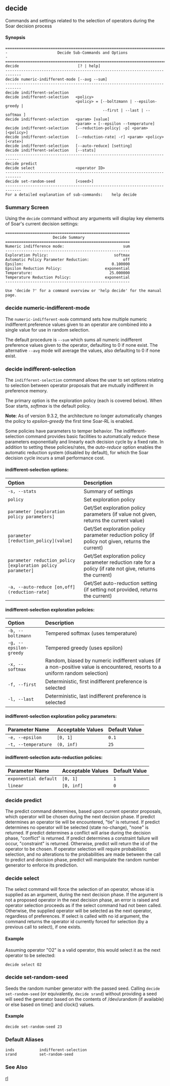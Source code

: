 ## decide

Commands and settings related to the selection of operators during the Soar decision process

#### Synopsis
```
=============================================================================
-                      Decide Sub-Commands and Options                      -
=============================================================================
decide                          [? | help]
-----------------------------------------------------------------------------
decide numeric-indifferent-mode [--avg --sum]
-----------------------------------------------------------------------------
decide indifferent-selection
decide indifferent-selection   <policy>
                               <policy> = [--boltzmann | --epsilon-greedy |
                                           --first | --last | -- softmax ]
decide indifferent-selection   <param> [value]
                               <param> = [--epsilon --temperature]
decide indifferent-selection   [--reduction-policy| -p] <param> [<policy>]
decide indifferent-selection   [--reduction-rate| -r] <param> <policy> [<rate>]
decide indifferent-selection   [--auto-reduce] [setting]
decide indifferent-selection   [--stats]
----------------------------------------------------------------------------
decide predict
decide select                  <operator ID>
-----------------------------------------------------------------------------
decide set-random-seed         [<seed>] 
-----------------------------------------------------------------------------
For a detailed explanation of sub-commands:    help decide

```
### Summary Screen

Using the `decide` command without any arguments will display key elements of Soar's current decision settings:
```
=======================================================
                     Decide Summary
=======================================================
Numeric indifference mode:                          sum
-------------------------------------------------------
Exploration Policy:                             softmax
Automatic Policy Parameter Reduction:               off
Epsilon:                                       0.100000
Epsilon Reduction Policy:                   exponential
Temperature:                                  25.000000
Temperature Reduction Policy:               exponential
-------------------------------------------------------

Use 'decide ?' for a command overview or 'help decide' for the manual page.
```

### decide numeric-indifferent-mode

The `numeric-indifferent-mode` command sets how multiple numeric indifferent preference values given to an operator are combined into a single value for use in random selection.

The default procedure is `--sum` which sums all numeric indifferent preference values given to the operator, defaulting to 0 if none exist.  The alternative `--avg` mode will average the values, also defaulting to 0 if none exist.

### decide indifferent-selection

The `indifferent-selection` command allows the user to set options relating to selection between operator proposals that are mutually indifferent in preference memory.

The primary option is the exploration policy (each is covered below). When Soar starts, _softmax_ is the default policy.

**Note**:  As of version 9.3.2, the architecture no longer automatically changes the policy to _epsilon-greedy_ the first time Soar-RL is enabled.

Some policies have parameters to temper behavior. The indifferent-selection command provides basic facilities to automatically reduce these parameters exponentially and linearly each decision cycle by a fixed rate. In addition to setting these policies/rates, the _auto-reduce_ option enables the automatic reduction system (disabled by default), for which the Soar decision cycle incurs a small performance cost.

#### indifferent-selection options:

|**Option**|**Description**|
|:---------|:--------------|
| `-s, --stats` | Summary of settings |
| `policy` | Set exploration policy |
| `parameter [exploration policy parameters]`| Get/Set exploration policy parameters (if value not given, returns the current value) |
| `parameter [reduction_policy](value]`| Get/Set exploration policy parameter reduction policy (if policy not given, returns the current) |
| `parameter reduction_policy [exploration policy parameter]`| Get/Set exploration policy parameter reduction rate for a policy (if rate not give, returns the current)|
| `-a, --auto-reduce [on,off](reduction-rate]`| Get/Set auto-reduction setting (if setting not provided, returns the current) |

#### indifferent-selection exploration policies:

|**Option**|**Description**|
|:---------|:--------------|
| `-b, --boltzmann` | Tempered softmax (uses temperature) |
| `-g, --epsilon-greedy` | Tempered greedy (uses epsilon) |
| `-x, --softmax` | Random, biased by numeric indifferent values (if a non-positive value is encountered, resorts to a uniform random selection) |
| `-f, --first` | Deterministic, first indifferent preference is selected |
| `-l, --last` | Deterministic, last indifferent preference is selected |

#### indifferent-selection exploration policy parameters:

| **Parameter Name** | **Acceptable Values** | **Default Value** |
|:-------------------|:----------------------|:------------------|
| `-e, --epsilon`    | `[0, 1]`              | `0.1`             |
| `-t, --temperature` | `(0, inf)`            | `25`              |

#### indifferent-selection auto-reduction policies:

|**Parameter Name**|**Acceptable Values**|**Default Value**|
|:-----------------|:--------------------|:----------------|
| `exponential default` | `[0, 1]`            | `1`             |
| `linear`         | `[0, inf]`          | `0`             |


### decide predict

The predict command determines, based upon current operator proposals, which operator will be chosen during the next decision phase. If predict determines an operator tie will be encountered, "tie" is returned. If predict determines no operator will be selected (state no-change), "none" is returned. If predict determines a conflict will arise during the decision phase, "conflict" is returned. If predict determines a constraint failure will occur, "constraint" is returned. Otherwise, predict will return the id of the operator to be chosen. If operator selection will require probabilistic selection, and no alterations to the probabilities are made between the call to predict and decision phase, predict will manipulate the random number generator to enforce its prediction.

### decide select

The select command will force the selection of an operator, whose id is supplied as an argument, during the next decision phase. If the argument is not a proposed operator in the next decision phase, an error is raised and operator selection proceeds as if the select command had not been called. Otherwise, the supplied operator will be selected as the next operator, regardless of preferences. If select is called with no id argument, the command returns the operator id currently forced for selection (by a previous call to select), if one exists.

#### Example

Assuming operator "O2" is a valid operator, this would select it as the next operator to be selected:

```
decide select O2
```

### decide set-random-seed

Seeds the random number generator with the passed seed. Calling `decide set-random-seed` (or equivalently, `decide srand`) without providing a seed will seed the generator based on the contents of /dev/urandom (if available) or else based on time() and clock() values.

#### Example

```
decide set-random-seed 23
```

### Default Aliases
```
inds           indifferent-selection
srand          set-random-seed
```

### See Also

[rl](./cmd_rl.md)
